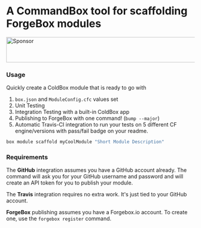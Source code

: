 # A CommandBox tool for scaffolding ForgeBox modules

<a target='_blank' rel='nofollow' href='https://app.codesponsor.io/link/TQMfPZtDP7SHs7UgJVGg61uH/elpete/cb-module-template'>
  <img alt='Sponsor' width='888' height='68' src='https://app.codesponsor.io/embed/TQMfPZtDP7SHs7UgJVGg61uH/elpete/cb-module-template.svg' />
</a>

### Usage

Quickly create a ColdBox module that is ready to go with

1. `box.json` and `ModuleConfig.cfc` values set
2. Unit Testing
3. Integration Testing with a built-in ColdBox app
4. Publishing to ForgeBox with one command! (`bump --major`)
5. Automatic Travis-CI integration to run your tests on 5 different CF engine/versions with pass/fail badge on your readme.

```bash
box module scaffold myCoolModule "Short Module Description"
```

### Requirements

The **GitHub** integration assumes you have a GitHub account already.  The command will ask you for your GitHub username and password and will create an API token for you to publish your module.

The **Travis** integration requires no extra work.  It's just tied to your GitHub account.

**ForgeBox** publishing assumes you have a Forgebox.io account.  To create one, use the `forgebox register` command.
